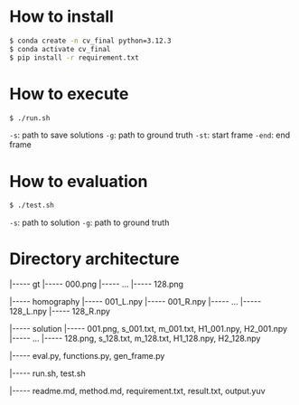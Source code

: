 # How to install
```bash
$ conda create -n cv_final python=3.12.3
$ conda activate cv_final
$ pip install -r requirement.txt
```

# How to execute
```bash
$ ./run.sh
```
`-s`: path to save solutions
`-g`: path to ground truth
`-st`: start frame
`-end`: end frame

# How to evaluation
```bash
$ ./test.sh
```
`-s`: path to solution
`-g`: path to ground truth

# Directory architecture

|----- gt
      |----- 000.png
      |----- ...
      |----- 128.png

|----- homography
      |----- 001_L.npy
      |----- 001_R.npy
      |----- ...
      |----- 128_L.npy
      |----- 128_R.npy

|----- solution
      |----- 001.png, s_001.txt, m_001.txt, H1_001.npy, H2_001.npy
      |----- ...
      |----- 128.png, s_128.txt, m_128.txt, H1_128.npy, H2_128.npy

|----- eval.py, functions.py, gen_frame.py

|----- run.sh, test.sh

|----- readme.md, method.md, requirement.txt, result.txt, output.yuv

